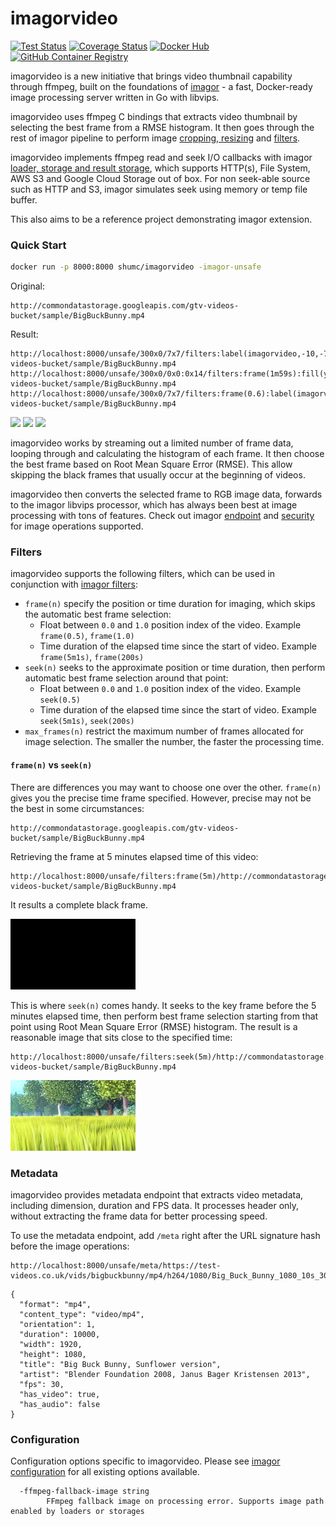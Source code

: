 # imagorvideo

[![Test Status](https://github.com/cshum/imagorvideo/workflows/test/badge.svg)](https://github.com/cshum/imagorvideo/actions/workflows/test.yml)
[![Coverage Status](https://coveralls.io/repos/github/cshum/imagorvideo/badge.svg?branch=master)](https://coveralls.io/github/cshum/imagorvideo?branch=master)
[![Docker Hub](https://img.shields.io/badge/docker-shumc/imagorvideo-blue.svg)](https://hub.docker.com/r/shumc/imagorvideo/)
[![GitHub Container Registry](https://ghcr-badge.deta.dev/cshum/imagorvideo/latest_tag?trim=major&label=ghcr.io&ignore=next,master&color=%23007ec6)](https://github.com/cshum/imagorvideo/pkgs/container/imagorvideo)

imagorvideo is a new initiative that brings video thumbnail capability through ffmpeg, built on the foundations of [imagor](https://github.com/cshum/imagor) - a fast, Docker-ready image processing server written in Go with libvips.

imagorvideo uses ffmpeg C bindings that extracts video thumbnail by selecting the best frame from a RMSE histogram. It then goes through the rest of imagor pipeline to perform image [cropping, resizing](https://github.com/cshum/imagor#image-endpoint) and [filters](https://github.com/cshum/imagor#filters).

imagorvideo implements ffmpeg read and seek I/O callbacks with imagor [loader, storage and result storage](https://github.com/cshum/imagor#loader-storage-and-result-storage), which supports HTTP(s), File System, AWS S3 and Google Cloud Storage out of box. For non seek-able source such as HTTP and S3, imagor simulates seek using memory or temp file buffer.

This also aims to be a reference project demonstrating imagor extension.

### Quick Start

```bash
docker run -p 8000:8000 shumc/imagorvideo -imagor-unsafe
```

Original:
```
http://commondatastorage.googleapis.com/gtv-videos-bucket/sample/BigBuckBunny.mp4
```

Result:
```
http://localhost:8000/unsafe/300x0/7x7/filters:label(imagorvideo,-10,-7,15,yellow):fill(yellow)/http://commondatastorage.googleapis.com/gtv-videos-bucket/sample/BigBuckBunny.mp4
http://localhost:8000/unsafe/300x0/0x0:0x14/filters:frame(1m59s):fill(yellow):label(imagorvideo,center,bottom,12,black,20)/http://commondatastorage.googleapis.com/gtv-videos-bucket/sample/BigBuckBunny.mp4
http://localhost:8000/unsafe/300x0/7x7/filters:frame(0.6):label(imagorvideo,10,-7,15,yellow):fill(yellow)/http://commondatastorage.googleapis.com/gtv-videos-bucket/sample/BigBuckBunny.mp4
```

<img src="https://raw.githubusercontent.com/cshum/imagorvideo/master/testdata/demo.jpg" height="150" /> <img src="https://raw.githubusercontent.com/cshum/imagorvideo/master/testdata/demo2.jpg" height="150" /> <img src="https://raw.githubusercontent.com/cshum/imagorvideo/master/testdata/demo3.jpg" height="150" /> 

imagorvideo works by streaming out a limited number of frame data, looping through and calculating the histogram of each frame. It then choose the best frame based on Root Mean Square Error (RMSE). This allow skipping the black frames that usually occur at the beginning of videos. 

imagorvideo then converts the selected frame to RGB image data, forwards to the imagor libvips processor, which has always been best at image processing with tons of features. Check out imagor [endpoint](https://github.com/cshum/imagor#image-endpoint) and [security](https://github.com/cshum/imagor#security) for image operations supported.

### Filters

imagorvideo supports the following filters, which can be used in conjunction with [imagor filters](https://github.com/cshum/imagor#filters):

- `frame(n)` specify the position or time duration for imaging, which skips the automatic best frame selection:
  - Float between `0.0` and `1.0` position index of the video. Example `frame(0.5)`, `frame(1.0)`
  - Time duration of the elapsed time since the start of video. Example `frame(5m1s)`, `frame(200s)`
- `seek(n)` seeks to the approximate position or time duration, then perform automatic best frame selection around that point:
  - Float between `0.0` and `1.0` position index of the video. Example `seek(0.5)`
  - Time duration of the elapsed time since the start of video. Example `seek(5m1s)`, `seek(200s)`
- `max_frames(n)` restrict the maximum number of frames allocated for image selection. The smaller the number, the faster the processing time.

#### `frame(n)` vs `seek(n)`

There are differences you may want to choose one over the other.
`frame(n)` gives you the precise time frame specified. However, precise may not be the best in some circumstances:
```
http://commondatastorage.googleapis.com/gtv-videos-bucket/sample/BigBuckBunny.mp4
```
Retrieving the frame at 5 minutes elapsed time of this video:
```
http://localhost:8000/unsafe/filters:frame(5m)/http://commondatastorage.googleapis.com/gtv-videos-bucket/sample/BigBuckBunny.mp4
```
It results a complete black frame. 

![black](https://raw.githubusercontent.com/cshum/imagorvideo/master/testdata/black.jpg)

This is where `seek(n)` comes handy. It seeks to the key frame before the 5 minutes elapsed time, then perform best frame selection starting from that point using Root Mean Square Error (RMSE) histogram.
The result is a reasonable image that sits close to the specified time:

```
http://localhost:8000/unsafe/filters:seek(5m)/http://commondatastorage.googleapis.com/gtv-videos-bucket/sample/BigBuckBunny.mp4
```
![seek 5m](https://raw.githubusercontent.com/cshum/imagorvideo/master/testdata/seek5m.jpg)

### Metadata

imagorvideo provides metadata endpoint that extracts video metadata, including dimension, duration and FPS data. It processes header only, without extracting the frame data for better processing speed.

To use the metadata endpoint, add `/meta` right after the URL signature hash before the image operations:

```
http://localhost:8000/unsafe/meta/https://test-videos.co.uk/vids/bigbuckbunny/mp4/h264/1080/Big_Buck_Bunny_1080_10s_30MB.mp4
```

```jsonc
{
  "format": "mp4",
  "content_type": "video/mp4",
  "orientation": 1,
  "duration": 10000,
  "width": 1920,
  "height": 1080,
  "title": "Big Buck Bunny, Sunflower version",
  "artist": "Blender Foundation 2008, Janus Bager Kristensen 2013",
  "fps": 30,
  "has_video": true,
  "has_audio": false
}
```

### Configuration

Configuration options specific to imagorvideo. Please see [imagor configuration](https://github.com/cshum/imagor#configuration) for all existing options available.

```
  -ffmpeg-fallback-image string
        FFmpeg fallback image on processing error. Supports image path enabled by loaders or storages
```


